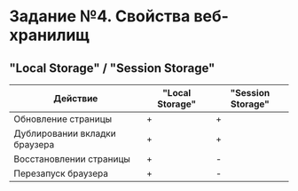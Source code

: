 # Задание №4. Свойства веб-хранилищ
## "Local Storage" / "Session Storage"

| Действие| "Local Storage" |"Session Storage"|
| ------ | ------ |------|
|Обновление страницы | +| + | 
|Дублировании вкладки браузера | + | + |
|Восстановлении страницы| + | - |
|Перезапуск браузера| + | - |
